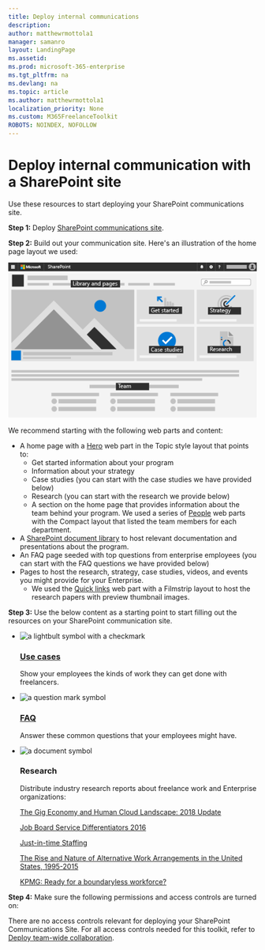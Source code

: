 ```yaml
---
title: Deploy internal communications
description:  
author: matthewrmottola1
manager: samanro
layout: LandingPage
ms.assetid: 
ms.prod: microsoft-365-enterprise
ms.tgt_pltfrm: na
ms.devlang: na
ms.topic: article
ms.author: matthewrmottola1
localization_priority: None 
ms.custom: M365FreelanceToolkit
ROBOTS: NOINDEX, NOFOLLOW
---
```

Deploy internal communication with a SharePoint site
=========================================

Use these resources to start deploying your SharePoint communications site.

**Step 1:** Deploy <a href="https://support.office.com/article/create-a-communication-site-in-sharepoint-online-7fb44b20-a72f-4d2c-9173-fc8f59ba50eb">SharePoint communications site</a>.

**Step 2:** Build out your communication site. 
Here's an illustration of the home page layout we used:

![SharePoint communications site with hero and people web parts](media/M365-Freelance-Toolkit-comm-site-expanded-520px.png)

We recommend starting with the following web parts and content:
- A home page with a <a href="https://support.office.com/article/Use-the-Hero-web-part-D57F449B-19A0-4B0D-8CE3-BE5866430645">Hero</a> web part in the Topic style layout that points to:
    - Get started information about your program
    - Information about your strategy
    - Case studies (you can start with the case studies we have provided below)
    - Research (you can start with the research we provide below)
    - A section on the home page that provides information about the team behind your program. We used a series of <a href="https://support.office.com/article/Show-people-profiles-on-your-page-with-the-People-web-part-7E52C5F6-2D72-48FA-A9D3-D2750765FA05">People</a> web parts with the Compact layout that listed the team members for each department.
- A <a href="https://support.office.com/article/introduction-to-libraries-7d4221d9-8fb9-40d5-8441-2374c84b5e26">SharePoint document library</a> to host relevant documentation and presentations about the program.
- An FAQ page seeded with top questions from enterprise employees (you can start with the FAQ questions we have provided below)
- Pages to host the research, strategy, case studies, videos, and events you might provide for your Enterprise.
    - We used the <a href="https://support.office.com/article/use-the-quick-links-web-part-e1df7561-209d-4362-96d4-469f85ab2a82">Quick links</a> web part with a Filmstrip layout to host the research papers with preview thumbnail images.

**Step 3:** Use the below content as a starting point to start filling out the resources on your SharePoint communication site.

<ul class="panelContent cardsF" col cols2>
    <li>
        <div class="cardSize">
            <div class="cardPadding">
                <div class="card">
                    <div class="cardImageOuter">
                        <div class="cardImage">
                            <img src="https://docs.microsoft.com/en-us/office/media/icons/lightbulb-idea-capture-blue.svg" alt="a lightbult symbol with a checkmark" />
                        </div>
                    </div>
                    <div class="cardText">
                        <h3><a href="media\downloads\CaseStudies.pdf">Use cases</a></h3>
                        <p>Show your employees the kinds of work they can get done with freelancers.</p>
                    </div>
                </div>
            </div>
        </div>
    </li>
    <li>
        <div class="cardSize">
            <div class="cardPadding">
                <div class="card">
                    <div class="cardImageOuter">
                        <div class="cardImage">
                            <img src="https://docs.microsoft.com/en-us/office/media/icons/help.svg" alt="a question mark symbol" />
                        </div>
                    </div>
                    <div class="cardText">
                        <h3><a href="media\downloads\FrequentlyAskedQuestions.pdf">FAQ</a></h3>
                        <p>Answer these common questions that your employees might have.</p>
                    </div>
                </div>
            </div>
        </div>
    </li>
</ul>

<ul class="panelContent cardsF">
    <li>
        <div class="cardSize">
            <div class="cardPadding">
                <div class="card">
                    <div class="cardImageOuter">
                        <div class="cardImage">
                            <img src="https://docs.microsoft.com/en-us/office/media/icons/document.svg" alt="a document symbol" />
                        </div>
                    </div>
                    <div class="cardText">
                        <h3>Research</a></h3>
                        <p>Distribute industry research reports about freelance work and Enterprise organizations:</p>
                        <p><a href="media\downloads\Human-Cloud-Landscape-2018-Update.pdf">The Gig Economy and Human Cloud Landscape: 2018 Update</a></p>
                        <p><a href="media\downloads\Job-Board-Service-Differentiators-20160513.pdf">Job Board Service Differentiators 2016</a></p>
                        <p><a href="media\downloads\Just-in-Time-Staffing-03132016.pdf">Just-in-time Staffing</a></p>
                        <p><a href="media\downloads\katz-krueger-cws-v3.pdf">The Rise and Nature of Alternative Work Arrangements in the United States, 1995-2015</a></p>
                        <p><a href="media\downloads\KPMG-boundaryless-workforcee83fcb5a048e76146b8036751270c0f7c7a1c20bc3786eae0ddba48d48470f35.pdf">KPMG: Ready for a boundaryless workforce?</a></p>
                    </div>
                </div>
            </div>
        </div>
    </li>
</ul>

**Step 4:** Make sure the following permissions and access controls are turned on:

There are no access controls relevant for deploying your SharePoint Communications Site. For all access controls needed for this toolkit, refer to [Deploy team-wide collaboration](teamwidecollaborationdownload.md).
